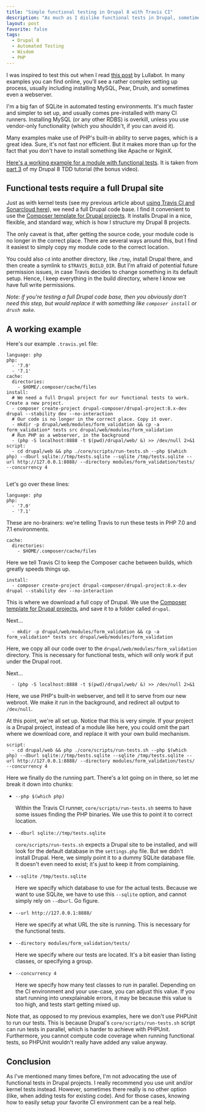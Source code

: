 ```yaml
---
title: "Simple functional testing in Drupal 8 with Travis CI"
description: "As much as I dislike functional tests in Drupal, sometimes you simply have to use them. But many setup examples for CI servers require installing a webserver, a database, etc. Whereas there's a much simpler and faster way."
layout: post
favorite: false
tags:
  - Drupal 8
  - Automated Testing
  - Wisdom
  - PHP
---
```


I was inspired to test this out when I read [this post](https://www.lullabot.com/articles/the-simplest-path-to-a-drupal-local-environment) by Lullabot. In many examples you can find online, you'll see a rather complex setting up process, usually including installing MySQL, Pear, Drush, and sometimes even a webserver.

I'm a big fan of SQLite in automated testing environments. It's much faster and simpler to set up, and usually comes pre-installed with many CI runners. Installing MySQL (or any other RDBS) is overkill, unless you use vendor-only functionality (which you shouldn't, if you can avoid it).

Many examples make use of PHP's built-in ability to serve pages, which is a great idea. Sure, it's not fast nor efficient. But it makes more than up for the fact that you don't have to install something like Apache or NginX.

[Here's a working example for a module with functional tests](https://github.com/wadmiraal/drupal8_tdd_form_validation/tree/functional_test_example). It is taken from [part 3](/lore/2018/02/12/drupal-forms-and-tdd-part-3-form-validation/) of my Drupal 8 TDD tutorial (the bonus video).

## Functional tests require a full Drupal site

Just as with kernel tests (see my previous article about [using Travis CI and Sonarcloud here](/lore/2018/01/22/drupal-8-with-travisci-and-sonarcloud/)), we need a full Drupal code base. I find it convenient to use the [Composer template for Drupal projects](https://github.com/drupal-composer/drupal-project). It installs Drupal in a nice, flexible, and standard way, which is how I structure my Drupal 8 projects.

The only caveat is that, after getting the source code, your module code is no longer in the correct place. There are several ways around this, but I find it easiest to simply copy my module code to the correct location.

You could also `cd` into another directory, like `/tmp`, install Drupal there, and then create a symlink to `$TRAVIS_BUILD_DIR`. But I'm afraid of potential future permission issues, in case Travis decides to change something in its default setup. Hence, I keep everything in the build directory, where I _know_ we have full write permissions.

_Note: if you're testing a full Drupal code base, then you obviously don't need this step, but would replace it with something like `composer install` or ` drush make`._

## A working example

Here's our example `.travis.yml` file:

<pre><code class="language-yaml">language: php
php:
  - '7.0'
  - '7.1'
cache:
  directories:
    - $HOME/.composer/cache/files
install:
  # We need a full Drupal project for our functional tests to work. Create a new project.
  - composer create-project drupal-composer/drupal-project:8.x-dev drupal --stability dev --no-interaction
  # Our code is no longer in the correct place. Copy it over.
  - mkdir -p drupal/web/modules/form_validation && cp -a form_validation* tests src drupal/web/modules/form_validation
  # Run PHP as a webserver, in the background
  - (php -S localhost:8888 -t $(pwd)/drupal/web/ &) >> /dev/null 2>&1
script:
  - cd drupal/web && php ./core/scripts/run-tests.sh --php $(which php) --dburl sqlite://tmp/tests.sqlite --sqlite /tmp/tests.sqlite --url http://127.0.0.1:8888/ --directory modules/form_validation/tests/ --concurrency 4

</code></pre>

Let's go over these lines:

<pre><code class="language-yaml">language: php
php:
  - '7.0'
  - '7.1'
</code></pre>

These are no-brainers: we're telling Travis to run these tests in PHP 7.0 and 7.1 environments.

<pre><code class="language-yaml">cache:
  directories:
    - $HOME/.composer/cache/files
</code></pre>

Here we tell Travis CI to keep the Composer cache between builds, which greatly speeds things up.

<pre><code class="language-yaml">install:
  - composer create-project drupal-composer/drupal-project:8.x-dev drupal --stability dev --no-interaction
</code></pre>

This is where we download a full copy of Drupal. We use the [Composer template for Drupal projects](https://github.com/drupal-composer/drupal-project), and save it to a folder called `drupal`.

Next&hellip;

<pre><code class="language-yaml">  - mkdir -p drupal/web/modules/form_validation && cp -a form_validation* tests src drupal/web/modules/form_validation
</code></pre>

Here, we copy all our code over to the `drupal/web/modules/form_validation` directory. This is necessary for functional tests, which will only work if put under the Drupal root.

Next&hellip;

<pre><code class="language-yaml">  - (php -S localhost:8888 -t $(pwd)/drupal/web/ &) >> /dev/null 2>&1
</code></pre>

Here, we use PHP's built-in webserver, and tell it to serve from our new webroot. We make it run in the background, and redirect all output to `/dev/null`.

At this point, we're all set up. Notice that this is very simple. If your project is a Drupal project, instead of a module like here, you could omit the part where we download core, and replace it with your own build mechanism. 

<pre><code class="language-yaml">script:
  - cd drupal/web && php ./core/scripts/run-tests.sh --php $(which php) --dburl sqlite://tmp/tests.sqlite --sqlite /tmp/tests.sqlite --url http://127.0.0.1:8888/ --directory modules/form_validation/tests/ --concurrency 4
</code></pre>

Here we finally do the running part. There's a lot going on in there, so let me break it down into chunks:

* <pre><code class="language-bash">--php $(which php)</code></pre>
  Within the Travis CI runner, `core/scripts/run-tests.sh` seems to have some issues finding the PHP binaries. We use this to point it to correct location.
* <pre><code class="language-bash">--dburl sqlite://tmp/tests.sqlite</code></pre>
  `core/scripts/run-tests.sh` expects a Drupal site to be installed, and will look for the default database in the `settings.php` file. But we didn't install Drupal. Here, we simply point it to a dummy SQLite database file. It doesn't even need to exist; it's just to keep it from complaining.
* <pre><code class="language-bash">--sqlite /tmp/tests.sqlite</code></pre>
  Here we specify which database to use for the actual tests. Because we want to use SQLite, we have to use this `--sqlite` option, and cannot simply rely on `--dburl`. Go figure.
* <pre><code class="language-bash">--url http://127.0.0.1:8888/</code></pre>
  Here we specify at what URL the site is running. This is necessary for the functional tests.
* <pre><code class="language-bash">--directory modules/form_validation/tests/</code></pre>
  Here we specify where our tests are located. It's a bit easier than listing classes, or specifying a group.
* <pre><code class="language-bash">--concurrency 4</code></pre>
  Here we specify how many test classes to run in parallel. Depending on the CI environment and your use-case, you can adjust this value. If you start running into unexplainable errors, it may be because this value is too high, and tests start getting mixed up.
  
Note that, as opposed to my previous examples, here we don't use PHPUnit to run our tests. This is because Drupal's `core/scripts/run-tests.sh` script can run tests in parallel, which is harder to achieve with PHPUnit. Furthermore, you cannot compute code coverage when running functional tests, so PHPUnit wouldn't really have added any value anyway.
  
## Conclusion

As I've mentioned many times before, I'm not advocating the use of functional tests in Drupal projects. I really recommend you use unit and/or kernel tests instead. However, sometimes there really is no other option (like, when adding tests for existing code). And for those cases, knowing how to easily setup your favorite CI environment can be a real help. 
